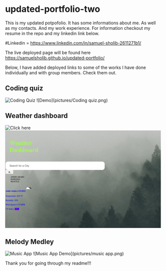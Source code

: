 # updated-portfolio-two
This is my updated potpofolio.
It has some informations about me.
As well as my contacts.
And my work experience.
For information checkout my resume in the repo and my linkedin link below.


#Linkedin = https://www.linkedin.com/in/samuel-sholib-2611271b1/


The live deployed page will be found here https://samuelsholib.github.io/updated-portfolio/



Below, I have added  deployed links to some of the works I have done individually and  with group members. Check them out. 



## Coding quiz
![Coding Quiz](https://samuelsholib.github.io/coding-quiz/)
![Demo](pictures/Coding quiz.png)

## Weather dashboard
![Click here](https://samuelsholib.github.io/weather-dashboard/)
![weather App demo](pictures/weather-dashboard.png)

## Melody Medley
![Music App](https://project2-full-stack-app.herokuapp.com/)
![Music App Demo](pictures/music app.png)


Thank you for going through my readme!!!
